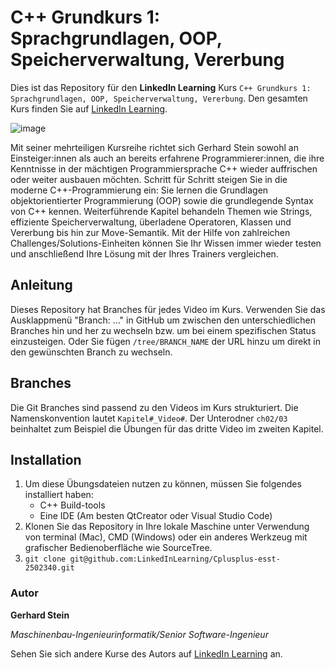 # C++ Grundkurs 1: Sprachgrundlagen, OOP, Speicherverwaltung, Vererbung

Dies ist das Repository für den **LinkedIn Learning** Kurs `C++ Grundkurs 1: Sprachgrundlagen, OOP, Speicherverwaltung, Vererbung`. Den gesamten Kurs finden Sie auf [LinkedIn Learning][lil-course-url].

![image](https://user-images.githubusercontent.com/61017085/201684716-815b678a-0bac-4ecd-b44f-ce6f84e242e9.png) 

Mit seiner mehrteiligen Kursreihe richtet sich Gerhard Stein sowohl an Einsteiger:innen als auch an bereits  erfahrene Programmierer:innen, die  ihre Kenntnisse in der mächtigen Programmiersprache C++ wieder auffrischen oder weiter ausbauen möchten. Schritt für Schritt steigen Sie in die moderne C++-Programmierung ein: Sie lernen die Grundlagen objektorientierter Programmierung (OOP) sowie die grundlegende Syntax von C++ kennen.  Weiterführende Kapitel behandeln Themen wie Strings, effiziente Speicherverwaltung, überladene Operatoren, Klassen und Vererbung bis hin zur Move-Semantik. Mit der Hilfe von zahlreichen Challenges/Solutions-Einheiten können Sie Ihr Wissen immer wieder testen und anschließend Ihre Lösung mit der Ihres Trainers vergleichen.

## Anleitung

Dieses Repository hat Branches für jedes Video im Kurs. Verwenden Sie das Ausklappmenü "Branch: ..." in GitHub um zwischen den unterschiedlichen Branches hin und her zu wechseln bzw. um bei einem spezifischen Status einzusteigen. Oder Sie fügen `/tree/BRANCH_NAME` der URL hinzu um direkt in den gewünschten Branch zu wechseln.

## Branches

Die Git Branches sind passend zu den Videos im Kurs strukturiert. Die Namenskonvention lautet `Kapitel#_Video#`. Der Unterodner `ch02/03` beinhaltet zum Beispiel die Übungen für das dritte Video im zweiten Kapitel. 

## Installation

1. Um diese Übungsdateien nutzen zu können, müssen Sie folgendes installiert haben:
   - C++ Build-tools
   - Eine IDE (Am besten QtCreator oder Visual Studio Code)
2. Klonen Sie das Repository in Ihre lokale Maschine unter Verwendung von terminal (Mac), CMD (Windows) oder ein anderes Werkzeug mit grafischer Bedienoberfläche wie SourceTree.
3. ```git clone git@github.com:LinkedInLearning/Cplusplus-esst-2502340.git```

### Autor

**Gerhard Stein**

_Maschinenbau-Ingenieurinformatik/Senior Software-Ingenieur_

Sehen Sie sich andere Kurse des Autors auf [LinkedIn Learning](https://www.linkedin.com/learning/instructors/dr-gerhard-stein) an.

[0]: # (Replace these placeholder URLs with actual course URLs)
[lil-course-url]: https://www.linkedin.com/learning/c-plus-plus-grundkurs-1-sprachgrundlagen-oop-speicherverwaltung-vererbung
[lil-thumbnail-url]: https://cdn.lynda.com/course/2875095/2875095-1615224395432-16x9.jpg
